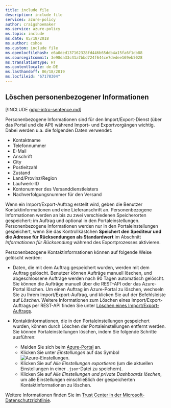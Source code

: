 ```yaml
---
title: include file
description: include file
services: azure-policy
author: craigshoemaker
ms.service: azure-policy
ms.topic: include
ms.date: 05/18/2018
ms.author: cshoe
ms.custom: include file
ms.openlocfilehash: e6a0ded137162328fd446b65ddb4a15fa6f1db88
ms.sourcegitcommit: 3e98da33c41a7bbd724f644ce7dedee169eb5028
ms.translationtype: HT
ms.contentlocale: de-DE
ms.lasthandoff: 06/18/2019
ms.locfileid: "67178304"
---
```

## <a name="deleting-personal-information"></a>Löschen personenbezogener Informationen

[!INCLUDE [gdpr-intro-sentence.md](gdpr-intro-sentence.md)]

Personenbezogene Informationen sind für den Import/Export-Dienst (über das Portal und die API) während Import- und Exportvorgängen wichtig. Dabei werden u.a. die folgenden Daten verwendet:

- Kontaktname
- Telefonnummer
- E-Mail
- Anschrift
- City
- Postleitzahl
- Zustand
- Land/Provinz/Region
- Laufwerk-ID
- Kontonummer des Versanddienstleisters
- Nachverfolgungsnummer für den Versand

Wenn ein Import/Export-Auftrag erstellt wird, geben die Benutzer Kontaktinformationen und eine Lieferanschrift an. Personenbezogene Informationen werden an bis zu zwei verschiedenen Speicherorten gespeichert: im Auftrag und optional in den Portaleinstellungen. Personenbezogene Informationen werden nur in den Portaleinstellungen gespeichert, wenn Sie das Kontrollkästchen **Speichert den Spediteur und die Adresse für Rücksendungen als Standardwert** im Abschnitt *Informationen für Rücksendung* während des Exportprozesses aktivieren.

Personenbezogene Kontaktinformationen können auf folgende Weise gelöscht werden:

- Daten, die mit dem Auftrag gespeichert wurden, werden mit dem Auftrag gelöscht. Benutzer können Aufträge manuell löschen, und abgeschlossene Aufträge werden nach 90 Tagen automatisch gelöscht. Sie können die Aufträge manuell über die REST-API oder das Azure-Portal löschen. Um einen Auftrag im Azure-Portal zu löschen, wechseln Sie zu Ihrem Import/Export-Auftrag, und klicken Sie auf der Befehlsleiste auf *Löschen*. Weitere Informationen zum Löschen eines Import/Export-Auftrags per REST-API finden Sie unter [Löschen eines Import/Export-Auftrags](../articles/storage/common/storage-import-export-cancelling-and-deleting-jobs.md).

- Kontaktinformationen, die in den Portaleinstellungen gespeichert wurden, können durch Löschen der Portaleinstellungen entfernt werden. Sie können Portaleinstellungen löschen, indem Sie folgende Schritte ausführen:
  - Melden Sie sich beim [Azure-Portal](https://portal.azure.com) an.
  - Klicken Sie unter *Einstellungen* auf das Symbol ![Azure-Einstellungen](media/storage-import-export-delete-personal-info/azure-settings-icon.png).
  - Klicken Sie auf *Alle Einstellungen exportieren* (um die aktuellen Einstellungen in einer `.json`-Datei zu speichern).
  - Klicken Sie auf *Alle Einstellungen und private Dashboards löschen*, um alle Einstellungen einschließlich der gespeicherten Kontaktinformationen zu löschen.

Weitere Informationen finden Sie im [Trust Center in der Microsoft-Datenschutzrichtlinie](https://www.microsoft.com/trustcenter).